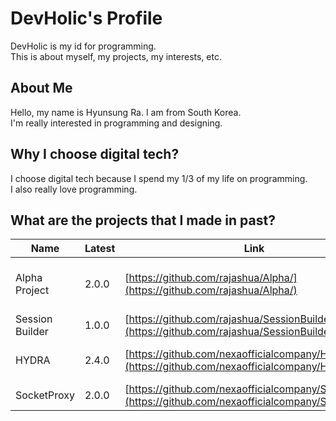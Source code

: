 # DevHolic's Profile
DevHolic is my id for programming.<br>
This is about myself, my projects, my interests, etc.

## About Me
Hello, my name is Hyunsung Ra. I am from South Korea.<br>
I'm really interested in programming and designing.<br>

## Why I choose digital tech?
I choose digital tech because I spend my 1/3 of my life on programming.<br>
I also really love programming.<br>

## What are the projects that I made in past?
| Name | Latest | Link | Language | Description |
| -----| -------| ---- | -------- | ----------- |
| Alpha Project | 2.0.0 | [https://github.com/rajashua/Alpha/](https://github.com/rajashua/Alpha/) | Python | Windows Remote Control Software |
| Session Builder | 1.0.0 | [https://github.com/rajashua/SessionBuilder/](https://github.com/rajashua/SessionBuilder/) | Python | Base Server System |
| HYDRA | 2.4.0 | [https://github.com/nexaofficialcompany/HYDRA](https://github.com/nexaofficialcompany/HYDRA) | Python | Computer Management Software |
| SocketProxy | 2.0.0 | [https://github.com/nexaofficialcompany/SocketProxy](https://github.com/nexaofficialcompany/SocketProxy) | Python | Proxy Server |
